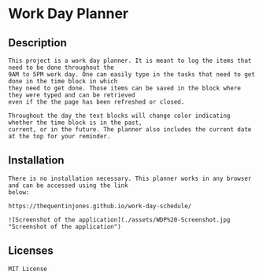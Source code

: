 # Work Day Planner

## Description

    This project is a work day planner. It is meant to log the items that need to be done throughout the
    9AM to 5PM work day. One can easily type in the tasks that need to get done in the time block in which 
    they need to get done. Those items can be saved in the block where they were typed and can be retrieved 
    even if the the page has been refreshed or closed.

    Throughout the day the text blocks will change color indicating whether the time block is in the past, 
    current, or in the future. The planner also includes the current date at the top for your reminder.

##   Installation

    There is no installation necessary. This planner works in any browser and can be accessed using the link 
    below:

    https://thequentinjones.github.io/work-day-schedule/

    ![Screenshot of the application](./assets/WDP%20-Screenshot.jpg "Screenshot of the application")

## Licenses

    MIT License



